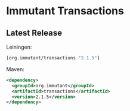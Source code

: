 # Immutant Transactions

## Latest Release

Leiningen:

``` clj
[org.immutant/transactions "2.1.5"]
```

Maven:

``` xml
<dependency>
  <groupId>org.immutant</groupId>
  <artifactId>transactions</artifactId>
  <version>2.1.5</version>
</dependency>
```
